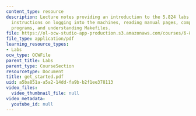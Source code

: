 ```yaml
---
content_type: resource
description: Lecture notes providing an introduction to the 5.824 labs, including
  instructions on logging into the machines, reading manual pages, compiling C/C++
  programs, and understanding Makefiles.
file: https://ol-ocw-studio-app-production.s3.amazonaws.com/courses/6-824-distributed-computer-systems-engineering-spring-2006/a5ba851aa5a214ddfa9bb2f1ee378113_get_started.pdf
file_type: application/pdf
learning_resource_types:
- Labs
ocw_type: OCWFile
parent_title: Labs
parent_type: CourseSection
resourcetype: Document
title: get_started.pdf
uid: a5ba851a-a5a2-14dd-fa9b-b2f1ee378113
video_files:
  video_thumbnail_file: null
video_metadata:
  youtube_id: null
---
```

